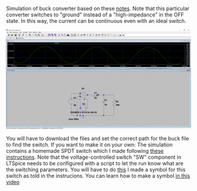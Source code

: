 Simulation of buck converter based on these [notes](http://web.stanford.edu/class/ee152/resources/ee152_notes.pdf). Note that this particular converter switches to "ground" instead of a "high-impedance" in the OFF state. In this way, the current can be continuous even with an ideal switch.


<p align="center">
<img src="Buck.png" width="1000" />
</p>

You will have to download the files and set the correct path for the buck file to find the switch.
If you want to make it on your own:
The simulation contains a homemade SPDT switch which I made following [these instructions](https://forum.digikey.com/t/making-switches-in-ltspice-circuit-configurations/3285).
Note that the voltage-controlled switch "SW" component in LTSpice needs to be configured with a script to let the run know what are the switching parameters. You will  have to do [this](https://www.analog.com/en/technical-articles/ltspiceiv-voltage-controlled-switches.html)
I made a symbol for this switch as told in the instrucions. You can learn how to make a symbol [in this video](https://www.analog.com/en/education/education-library/videos/5579253506001.html)
